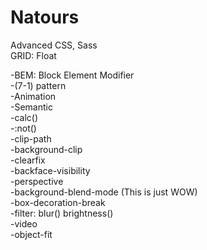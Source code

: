 # Natours
Advanced CSS, Sass<br>
GRID: Float

-BEM: Block Element Modifier<br>
-(7-1) pattern<br>
-Animation<br>
-Semantic<br>
-calc()<br>
-:not()<br>
-clip-path<br>
-background-clip<br>
-clearfix<br>
-backface-visibility<br>
-perspective<br>
-background-blend-mode (This is just WOW)<br>
-box-decoration-break<br>
-filter: blur() brightness()<br>
-video<br>
-object-fit<br>

